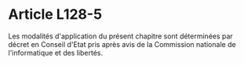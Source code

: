 # Article L128-5

Les modalités d'application du présent chapitre sont déterminées par décret en Conseil d'Etat pris après avis de la Commission nationale de l'informatique et des libertés.
